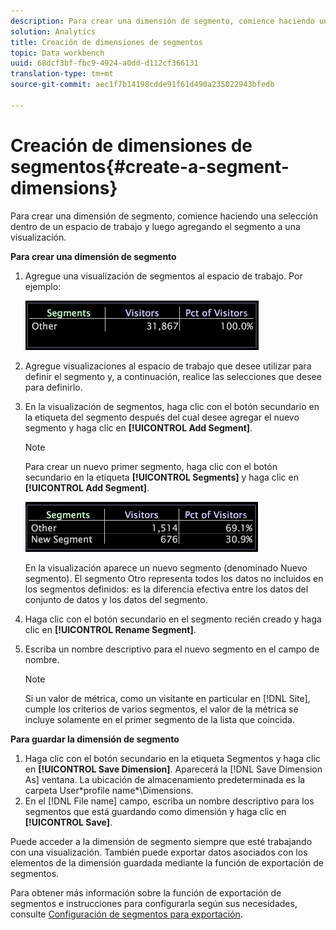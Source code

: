 ```yaml
---
description: Para crear una dimensión de segmento, comience haciendo una selección dentro de un espacio de trabajo y luego agregando el segmento a una visualización.
solution: Analytics
title: Creación de dimensiones de segmentos
topic: Data workbench
uuid: 68dcf3bf-fbc9-4924-a0dd-d112cf366131
translation-type: tm+mt
source-git-commit: aec1f7b14198cdde91f61d490a235022943bfedb

---
```



# Creación de dimensiones de segmentos{#create-a-segment-dimensions}

Para crear una dimensión de segmento, comience haciendo una selección dentro de un espacio de trabajo y luego agregando el segmento a una visualización.

**Para crear una dimensión de segmento**

1. Agregue una visualización de segmentos al espacio de trabajo. Por ejemplo:

   ![](assets/vis_Segment.png)

1. Agregue visualizaciones al espacio de trabajo que desee utilizar para definir el segmento y, a continuación, realice las selecciones que desee para definirlo.
1. En la visualización de segmentos, haga clic con el botón secundario en la etiqueta del segmento después del cual desee agregar el nuevo segmento y haga clic en **[!UICONTROL Add Segment]**.

   >[!NOTE]
   >
   >Para crear un nuevo primer segmento, haga clic con el botón secundario en la etiqueta **[!UICONTROL Segments]** y haga clic en **[!UICONTROL Add Segment]**.

   ![](assets/vis_SegmentNew.png)

   En la visualización aparece un nuevo segmento (denominado Nuevo segmento). El segmento Otro representa todos los datos no incluidos en los segmentos definidos: es la diferencia efectiva entre los datos del conjunto de datos y los datos del segmento.

1. Haga clic con el botón secundario en el segmento recién creado y haga clic en **[!UICONTROL Rename Segment]**.
1. Escriba un nombre descriptivo para el nuevo segmento en el campo de nombre.

   >[!NOTE]
   >
   >Si un valor de métrica, como un visitante en particular en [!DNL Site], cumple los criterios de varios segmentos, el valor de la métrica se incluye solamente en el primer segmento de la lista que coincida.

**Para guardar la dimensión de segmento**

1. Haga clic con el botón secundario en la etiqueta Segmentos y haga clic en **[!UICONTROL Save Dimension]**. Aparecerá la [!DNL Save Dimension As] ventana. La ubicación de almacenamiento predeterminada es la carpeta User\*profile name*\Dimensions.
1. En el [!DNL File name] campo, escriba un nombre descriptivo para los segmentos que está guardando como dimensión y haga clic en **[!UICONTROL Save]**.

Puede acceder a la dimensión de segmento siempre que esté trabajando con una visualización. También puede exportar datos asociados con los elementos de la dimensión guardada mediante la función de exportación de segmentos.

Para obtener más información sobre la función de exportación de segmentos e instrucciones para configurarla según sus necesidades, consulte [Configuración de segmentos para exportación](../../../../home/c-get-started/c-exp-data-seg-exp/t-config-sgts-expt.md#task-8857f221fa66463990ec9b60db6db372).
